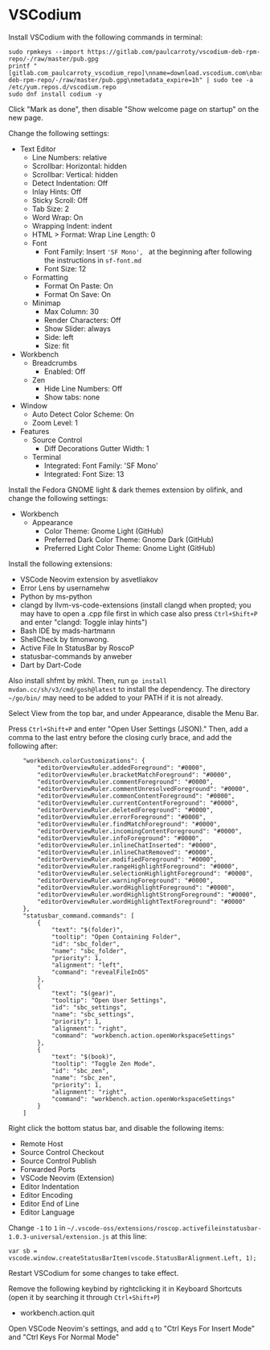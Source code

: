 # VSCodium

Install VSCodium with the following commands in terminal:

```
sudo rpmkeys --import https://gitlab.com/paulcarroty/vscodium-deb-rpm-repo/-/raw/master/pub.gpg
printf "[gitlab.com_paulcarroty_vscodium_repo]\nname=download.vscodium.com\nbaseurl=https://download.vscodium.com/rpms/\nenabled=1\ngpgcheck=1\nrepo_gpgcheck=1\ngpgkey=https://gitlab.com/paulcarroty/vscodium-deb-rpm-repo/-/raw/master/pub.gpg\nmetadata_expire=1h" | sudo tee -a /etc/yum.repos.d/vscodium.repo
sudo dnf install codium -y
```

Click "Mark as done", then disable "Show welcome page on startup" on the new page.

Change the following settings:

- Text Editor
  - Line Numbers: relative
  - Scrollbar: Horizontal: hidden
  - Scrollbar: Vertical: hidden
  - Detect Indentation: Off
  - Inlay Hints: Off
  - Sticky Scroll: Off
  - Tab Size: 2
  - Word Wrap: On
  - Wrapping Indent: indent
  - HTML > Format: Wrap Line Length: 0
  - Font
    - Font Family: Insert `'SF Mono', ` at the beginning after following the instructions in `sf-font.md`
    - Font Size: 12
  - Formatting
    - Format On Paste: On
    - Format On Save: On
  - Minimap
    - Max Column: 30
    - Render Characters: Off
    - Show Slider: always
    - Side: left
    - Size: fit
- Workbench
  - Breadcrumbs
    - Enabled: Off
  - Zen
    - Hide Line Numbers: Off
    - Show tabs: none
- Window
  - Auto Detect Color Scheme: On
  - Zoom Level: 1
- Features
  - Source Control
    - Diff Decorations Gutter Width: 1
  - Terminal
    - Integrated: Font Family: 'SF Mono'
    - Integrated: Font Size: 13

Install the Fedora GNOME light & dark themes extension by olifink, and change the following settings:

- Workbench
  - Appearance
    - Color Theme: Gnome Light (GitHub)
    - Preferred Dark Color Theme: Gnome Dark (GitHub)
    - Preferred Light Color Theme: Gnome Light (GitHub)

Install the following extensions:
- VSCode Neovim extension by asvetliakov
- Error Lens by usernamehw
- Python by ms-python
- clangd by llvm-vs-code-extensions (install clangd when propted; you may have to open a .cpp file first in which case also press `Ctrl+Shift+P` and enter "clangd: Toggle inlay hints")
- Bash IDE by mads-hartmann
- ShellCheck by timonwong.
- Active File In StatusBar by RoscoP
- statusbar-commands by anweber
- Dart by Dart-Code

Also install shfmt by mkhl. Then, run `go install mvdan.cc/sh/v3/cmd/gosh@latest` to install the dependency. The directory `~/go/bin/` may need to be added to your PATH if it is not already.

Select View from the top bar, and under Appearance, disable the Menu Bar.

Press `Ctrl+Shift+P` and enter "Open User Settings (JSON)." Then, add a comma to the last entry before the closing curly brace, and add the following after:

```
    "workbench.colorCustomizations": {
        "editorOverviewRuler.addedForeground": "#0000",
        "editorOverviewRuler.bracketMatchForeground": "#0000",
        "editorOverviewRuler.commentForeground": "#0000",
        "editorOverviewRuler.commentUnresolvedForeground": "#0000",
        "editorOverviewRuler.commonContentForeground": "#0000",
        "editorOverviewRuler.currentContentForeground": "#0000",
        "editorOverviewRuler.deletedForeground": "#0000",
        "editorOverviewRuler.errorForeground": "#0000",
        "editorOverviewRuler.findMatchForeground": "#0000",
        "editorOverviewRuler.incomingContentForeground": "#0000",
        "editorOverviewRuler.infoForeground": "#0000",
        "editorOverviewRuler.inlineChatInserted": "#0000",
        "editorOverviewRuler.inlineChatRemoved": "#0000",
        "editorOverviewRuler.modifiedForeground": "#0000",
        "editorOverviewRuler.rangeHighlightForeground": "#0000",
        "editorOverviewRuler.selectionHighlightForeground": "#0000",
        "editorOverviewRuler.warningForeground": "#0000",
        "editorOverviewRuler.wordHighlightForeground": "#0000",
        "editorOverviewRuler.wordHighlightStrongForeground": "#0000",
        "editorOverviewRuler.wordHighlightTextForeground": "#0000"
    },
    "statusbar_command.commands": [
        {
            "text": "$(folder)",
            "tooltip": "Open Containing Folder",
            "id": "sbc_folder",
            "name": "sbc_folder",
            "priority": 1,
            "alignment": "left",
            "command": "revealFileInOS"
        },
        {
            "text": "$(gear)",
            "tooltip": "Open User Settings",
            "id": "sbc_settings",
            "name": "sbc_settings",
            "priority": 1,
            "alignment": "right",
            "command": "workbench.action.openWorkspaceSettings"
        },
        {
            "text": "$(book)",
            "tooltip": "Toggle Zen Mode",
            "id": "sbc_zen",
            "name": "sbc_zen",
            "priority": 1,
            "alignment": "right",
            "command": "workbench.action.openWorkspaceSettings"
        }
    ]
```

Right click the bottom status bar, and disable the following items:

- Remote Host
- Source Control Checkout
- Source Control Publish
- Forwarded Ports
- VSCode Neovim (Extension)
- Editor Indentation
- Editor Encoding
- Editor End of Line
- Editor Language

Change `-1` to `1` in `~/.vscode-oss/extensions/roscop.activefileinstatusbar-1.0.3-universal/extension.js` at this line:

```
var sb = vscode.window.createStatusBarItem(vscode.StatusBarAlignment.Left, 1);
```

Restart VSCodium for some changes to take effect.

Remove the following keybind by rightclicking it in Keyboard Shortcuts (open it by searching it through `Ctrl+Shift+P`)

- workbench.action.quit

Open VSCode Neovim's settings, and add `q` to "Ctrl Keys For Insert Mode" and "Ctrl Keys For Normal Mode"
